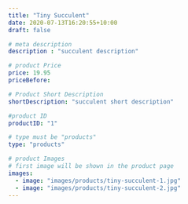 ```yaml
---
title: "Tiny Succulent"
date: 2020-07-13T16:20:55+10:00
draft: false

# meta description
description : "succulent description"

# product Price
price: 19.95
priceBefore: 

# Product Short Description
shortDescription: "succulent short description"

#product ID
productID: "1"

# type must be "products"
type: "products"

# product Images
# first image will be shown in the product page
images:
  - image: "images/products/tiny-succulent-1.jpg"
  - image: "images/products/tiny-succulent-2.jpg"
---
```


